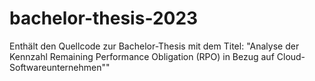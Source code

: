 # bachelor-thesis-2023
Enthält den Quellcode zur Bachelor-Thesis mit dem Titel: "Analyse der Kennzahl Remaining Performance Obligation (RPO) in Bezug auf Cloud-Softwareunternehmen""
